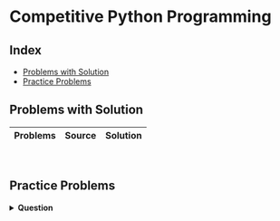 # Competitive Python Programming

## Index

- [Problems with Solution](#problems-with-solution)
- [Practice Problems](#practice-problems)

## Problems with Solution
| Problems | Source | Solution|
|-----------|--------|---------|


<br>

## Practice Problems

<details>
<summary>  <b>Question</b>  </Summary>

</details>
